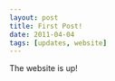 ```yaml
---
layout: post
title: First Post!
date: 2011-04-04
tags: [updates, website]
---
```


The website is up!